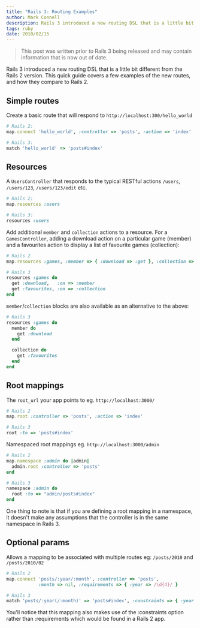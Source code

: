 ```yaml
---
title: "Rails 3: Routing Examples"
author: Mark Connell
description: Rails 3 introduced a new routing DSL that is a little bit different from the Rails 2 version. This quick guide covers a few examples of the new routes, and how they compare to Rails 2.
tags: ruby
date: 2010/02/15
---
```


> This post was written prior to Rails 3 being released and may contain information that is now out of date.

Rails 3 introduced a new routing DSL that is a little bit different from the Rails 2 version. This quick guide covers a few examples of the new routes, and how they compare to Rails 2.

## Simple routes

Create a basic route that will respond to `http://localhost:300/hello_world`

```ruby
# Rails 2:
map.connect 'hello_world', :controller => 'posts', :action => 'index'

# Rails 3:
match 'hello_world' => 'posts#index'
```

## Resources

A `UsersController` that responds to the typical RESTful actions `/users`, `/users/123`, `/users/123/edit` etc.

```ruby
# Rails 2:
map.resources :users

# Rails 3:
resources :users
```

Add additional `member` and `collection` actions to a resource. For a `GamesController`, adding a download action on a particular game (member) and a favourites action to display a list of favourite games (collection):

```ruby
# Rails 2
map.resources :games, :member => { :download => :get }, :collection => { :favourites => :get }

# Rails 3
resources :games do
  get :download,   :on => :member
  get :favourites, :on => :collection
end
```

`member`/`collection` blocks are also available as an alternative to the above:

```ruby
# Rails 3
resources :games do
  member do
    get :download
  end

  collection do
    get :favourites
  end
end
```

## Root mappings
The `root_url` your app points to eg. `http://localhost:3000/`

```ruby
# Rails 2
map.root :controller => 'posts', :action => 'index'

# Rails 3
root :to => 'posts#index'
```

Namespaced root mappings eg. `http://localhost:3000/admin`

```ruby
# Rails 2
map.namespace :admin do |admin|
  admin.root :controller => 'posts'
end

# Rails 3
namespace :admin do
  root :to => "admin/posts#index"
end
```

One thing to note is that if you are defining a root mapping in a namespace, it doesn't make any assumptions that the controller is in the same namespace in Rails 3.

## Optional params
Allows a mapping to be associated with multiple routes eg: `/posts/2010` and `/posts/2010/02`

```ruby
# Rails 2
map.connect 'posts/:year/:month', :controller => 'posts',
            :month => nil, :requirements => { :year => /\d{4}/ }

# Rails 3
match 'posts/:year(/:month)' => 'posts#index', :constraints => { :year => /\d{4}/ }
```

You'll notice that this mapping also makes use of the :constraints option rather than :requirements which would be found in a Rails 2 app.
